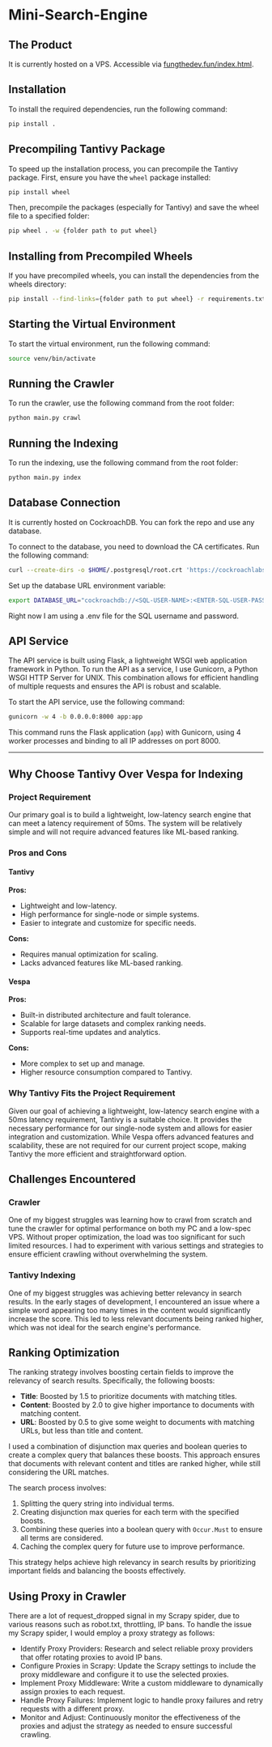# Mini-Search-Engine

## The Product

It is currently hosted on a VPS. Accessible via [fungthedev.fun/index.html](http://fungthedev.fun/index.html).

## Installation

To install the required dependencies, run the following command:

```bash
pip install .
```

## Precompiling Tantivy Package

To speed up the installation process, you can precompile the Tantivy package. First, ensure you have the `wheel` package installed:

```bash
pip install wheel
```

Then, precompile the packages (especially for Tantivy) and save the wheel file to a specified folder:

```bash
pip wheel . -w {folder path to put wheel}
```

## Installing from Precompiled Wheels

If you have precompiled wheels, you can install the dependencies from the wheels directory:

```bash
pip install --find-links={folder path to put wheel} -r requirements.txt
```

## Starting the Virtual Environment

To start the virtual environment, run the following command:

```bash
source venv/bin/activate
```

## Running the Crawler

To run the crawler, use the following command from the root folder:

```bash
python main.py crawl
```

## Running the Indexing

To run the indexing, use the following command from the root folder:

```bash
python main.py index
```

## Database Connection

It is currently hosted on CockroachDB. You can fork the repo and use any database.

To connect to the database, you need to download the CA certificates. Run the following command:

```bash
curl --create-dirs -o $HOME/.postgresql/root.crt 'https://cockroachlabs.cloud/clusters/928ba3a6-9973-40e6-883a-125edc5f29ae/cert'
```

Set up the database URL environment variable:

```bash
export DATABASE_URL="cockroachdb://<SQL-USER-NAME>:<ENTER-SQL-USER-PASSWORD>@paula-the-crawler-7529.j77.aws-us-west-2.cockroachlabs.cloud:26257/defaultdb?sslmode=verify-full"
```

Right now I am using a .env file for the SQL username and password.

## API Service

The API service is built using Flask, a lightweight WSGI web application framework in Python. To run the API as a service, I use Gunicorn, a Python WSGI HTTP Server for UNIX. This combination allows for efficient handling of multiple requests and ensures the API is robust and scalable.

To start the API service, use the following command:

```bash
gunicorn -w 4 -b 0.0.0.0:8000 app:app
```

This command runs the Flask application (`app`) with Gunicorn, using 4 worker processes and binding to all IP addresses on port 8000.

---

## Why Choose Tantivy Over Vespa for Indexing

### Project Requirement

Our primary goal is to build a lightweight, low-latency search engine that can meet a latency requirement of 50ms. The system will be relatively simple and will not require advanced features like ML-based ranking.

### Pros and Cons

#### Tantivy

**Pros:**
- Lightweight and low-latency.
- High performance for single-node or simple systems.
- Easier to integrate and customize for specific needs.

**Cons:**
- Requires manual optimization for scaling.
- Lacks advanced features like ML-based ranking.

#### Vespa

**Pros:**
- Built-in distributed architecture and fault tolerance.
- Scalable for large datasets and complex ranking needs.
- Supports real-time updates and analytics.

**Cons:**
- More complex to set up and manage.
- Higher resource consumption compared to Tantivy.

### Why Tantivy Fits the Project Requirement

Given our goal of achieving a lightweight, low-latency search engine with a 50ms latency requirement, Tantivy is a suitable choice. It provides the necessary performance for our single-node system and allows for easier integration and customization. While Vespa offers advanced features and scalability, these are not required for our current project scope, making Tantivy the more efficient and straightforward option.

## Challenges Encountered

### Crawler

One of my biggest struggles was learning how to crawl from scratch and tune the crawler for optimal performance on both my PC and a low-spec VPS. Without proper optimization, the load was too significant for such limited resources. I had to experiment with various settings and strategies to ensure efficient crawling without overwhelming the system.

### Tantivy Indexing

One of my biggest struggles was achieving better relevancy in search results. In the early stages of development, I encountered an issue where a simple word appearing too many times in the content would significantly increase the score. This led to less relevant documents being ranked higher, which was not ideal for the search engine's performance.

## Ranking Optimization

The ranking strategy involves boosting certain fields to improve the relevancy of search results. Specifically, the following boosts:
- **Title**: Boosted by 1.5 to prioritize documents with matching titles.
- **Content**: Boosted by 2.0 to give higher importance to documents with matching content.
- **URL**: Boosted by 0.5 to give some weight to documents with matching URLs, but less than title and content.

I used a combination of disjunction max queries and boolean queries to create a complex query that balances these boosts. This approach ensures that documents with relevant content and titles are ranked higher, while still considering the URL matches.

The search process involves:
1. Splitting the query string into individual terms.
2. Creating disjunction max queries for each term with the specified boosts.
3. Combining these queries into a boolean query with `Occur.Must` to ensure all terms are considered.
4. Caching the complex query for future use to improve performance.

This strategy helps achieve high relevancy in search results by prioritizing important fields and balancing the boosts effectively.

## Using Proxy in Crawler

There are a lot of request_dropped signal in my Scrapy spider, due to various reasons such as robot.txt, throttling, IP bans.
To handle the issue my Scrapy spider, I would employ a proxy strategy as follows:

- Identify Proxy Providers: Research and select reliable proxy providers that offer rotating proxies to avoid IP bans.
- Configure Proxies in Scrapy: Update the Scrapy settings to include the proxy middleware and configure it to use the selected proxies.
- Implement Proxy Middleware: Write a custom middleware to dynamically assign proxies to each request.
- Handle Proxy Failures: Implement logic to handle proxy failures and retry requests with a different proxy.
- Monitor and Adjust: Continuously monitor the effectiveness of the proxies and adjust the strategy as needed to ensure successful crawling.